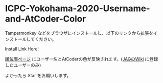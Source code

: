 # ICPC-Yokohama-2020-Username-and-AtCoder-Color

Tampermonkey などをブラウザにインストールし、以下のリンクから拡張をインストールしてください。

[Install Link Here!](https://github.com/TumoiYorozu/ICPC-Yokohama-2020-Username-and-AtCoder-Color/raw/main/ICPC-Yokohama-2020-Username.user.js)

[順位表ページ](https://icpcsec.firebaseapp.com/standings/) にユーザー名とAtCoderの色が反映されます。([JAGのWiki](https://jag-icpc.org/?2020%2FTeams%2FList) に登録したユーザーのみ)

よかったら Star をお願いします。
